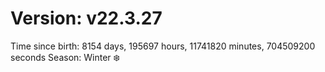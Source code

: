 # Version: v22.3.27
Time since birth: 8154 days, 195697 hours, 11741820 minutes, 704509200 seconds
Season: Winter ❄️
